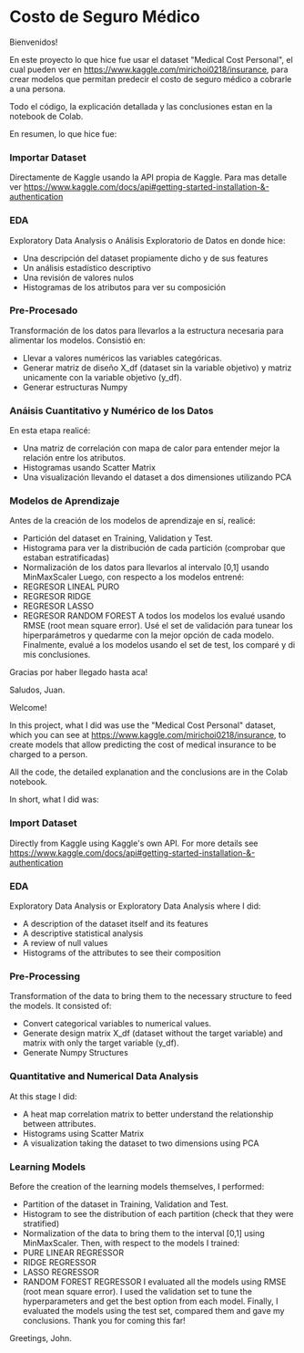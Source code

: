 # Costo de Seguro Médico

Bienvenidos!

En este proyecto lo que hice fue usar el dataset "Medical Cost Personal", el cual pueden ver en https://www.kaggle.com/mirichoi0218/insurance, para crear modelos que permitan predecir el costo de seguro médico a cobrarle a una persona.

Todo el código, la explicación detallada y las conclusiones estan en la notebook de Colab. 

En resumen, lo que hice fue:

### Importar Dataset
Directamente de Kaggle usando la API propia de Kaggle. Para mas detalle ver https://www.kaggle.com/docs/api#getting-started-installation-&-authentication

### EDA
Exploratory Data Analysis o Análisis Exploratorio de Datos en donde hice:
- Una descripción del dataset propiamente dicho y de sus features
- Un análisis estadístico descriptivo
- Una revisión de valores nulos
- Histogramas de los atributos para ver su composición

### Pre-Procesado
Transformación de los datos para llevarlos a la estructura necesaria para alimentar los modelos. Consistió en:
- Llevar a valores numéricos las variables categóricas.
- Generar matriz de diseño X_df (dataset sin la variable objetivo) y matriz unicamente con la variable objetivo (y_df).
- Generar estructuras Numpy

### Anáisis Cuantitativo y Numérico de los Datos
En esta etapa realicé:
- Una matriz de correlación con mapa de calor para entender mejor la relación entre los atributos.
- Histogramas usando Scatter Matrix
- Una visualización llevando el dataset a dos dimensiones utilizando PCA

### Modelos de Aprendizaje
Antes de la creación de los modelos de aprendizaje en sí, realicé:
- Partición del dataset en Training, Validation y Test.
- Histograma para ver la distribución de cada partición (comprobar que estaban estratificadas)
- Normalización de los datos para llevarlos al intervalo [0,1] usando MinMaxScaler
Luego, con respecto a los modelos entrené:
- REGRESOR LINEAL PURO
- REGRESOR RIDGE
- REGRESOR LASSO
- REGRESOR RANDOM FOREST
A todos los modelos los evalué usando RMSE (root mean square error). Usé el set de validación para tunear los hiperparámetros y quedarme con la mejor opción de cada modelo.
Finalmente, evalué a los modelos usando el set de test, los comparé y di mis conclusiones. 

Gracias por haber llegado hasta aca!

Saludos, Juan.


Welcome!

In this project, what I did was use the "Medical Cost Personal" dataset, which you can see at https://www.kaggle.com/mirichoi0218/insurance, to create models that allow predicting the cost of medical insurance to be charged to a person.

All the code, the detailed explanation and the conclusions are in the Colab notebook.

In short, what I did was:

### Import Dataset
Directly from Kaggle using Kaggle's own API. For more details see https://www.kaggle.com/docs/api#getting-started-installation-&-authentication

### EDA
Exploratory Data Analysis or Exploratory Data Analysis where I did:
- A description of the dataset itself and its features
- A descriptive statistical analysis
- A review of null values
- Histograms of the attributes to see their composition

### Pre-Processing
Transformation of the data to bring them to the necessary structure to feed the models. It consisted of:
- Convert categorical variables to numerical values.
- Generate design matrix X_df (dataset without the target variable) and matrix with only the target variable (y_df).
- Generate Numpy Structures

### Quantitative and Numerical Data Analysis
At this stage I did:
- A heat map correlation matrix to better understand the relationship between attributes.
- Histograms using Scatter Matrix
- A visualization taking the dataset to two dimensions using PCA

### Learning Models
Before the creation of the learning models themselves, I performed:
- Partition of the dataset in Training, Validation and Test.
- Histogram to see the distribution of each partition (check that they were stratified)
- Normalization of the data to bring them to the interval [0,1] using MinMaxScaler.
Then, with respect to the models I trained:
- PURE LINEAR REGRESSOR
- RIDGE REGRESSOR
- LASSO REGRESSOR
- RANDOM FOREST REGRESSOR 
I evaluated all the models using RMSE (root mean square error). I used the validation set to tune the hyperparameters and get the best option from each model. Finally, I evaluated the models using the test set, compared them and gave my conclusions.
Thank you for coming this far!

Greetings, John.

